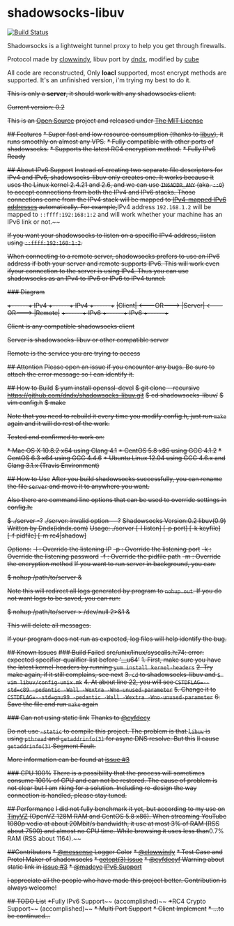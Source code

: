 shadowsocks-libuv
=================
[![Build Status](https://travis-ci.org/dndx/shadowsocks-libuv.png?branch=master)](https://travis-ci.org/dndx/shadowsocks-libuv)

Shadowsocks is a lightweight tunnel proxy to help you get through firewalls. 

Protocol made by [clowwindy](https://raw.github.com/clowwindy/), libuv port by [dndx](https://github.com/dndx), modified by [cube](https://github.com/cuber)

All code are reconstructed, Only **loacl** supported, most encrypt methods are supported.
It's an unfinished version, i'm trying my best to do it.

~~This is only a **server**, it should work with any shadowsocks client.~~

~~Current version: 0.2~~

~~This is an [Open Source](http://opensource.org/licenses/MIT) project and released under [The MIT License](http://opensource.org/licenses/MIT)~~

~~## Features~~
~~* Super fast and low resource consumption (thanks to [libuv](https://github.com/joyent/libuv)), it runs smoothly on almost any VPS.~~
~~* Fully compatible with other ports of shadowsocks.~~
~~* Supports the latest RC4 encryption method.~~
~~* Fully IPv6 Ready~~

~~## About IPv6 Support~~
~~Instead of creating two separate file descriptors for IPv4 and IPv6, shadowsocks-libuv only creates one. It works because it uses the Linux kernel 2.4.21 and 2.6, and we can use `IN6ADDR_ANY` (aka. `::0`) to accept connections from both the IPv4 and IPv6 stacks. Those connections come from the IPv4 stack will be mapped to [IPv4-mapped IPv6 addresses](https://en.wikipedia.org/wiki/IPv6#IPv4-mapped_IPv6_addresses) automatically. For example,~~IPv4 address `192.168.1.2` will be mapped to `::ffff:192:168:1:2` and will work whether your machine has an IPv6 link or not.~~

~~If you want your shadowsocks to listen on a specific IPv4 address, listen using `::ffff:192:168:1:2`.~~

~~When connecting to a remote server, shadowsocks prefers to use an IPv6 address if both your server and remote supports IPv6. This will work even ifyour connection to the server is using IPv4. Thus you can use shadowsocks as an IPv4 to IPv6 or IPv6 to IPv4 tunnel.~~

~~### Diagram~~

~~+------+    IPv4    +------+    IPv4    +------+~~
~~|Client| <---OR---> |Server| <---OR---> |Remote|~~
~~+------+    IPv6    +------+    IPv6    +------+~~

~~Client is any compatible shadowsocks client~~

~~Server is shadowsocks-libuv or other compatible server~~

~~Remote is the service you are trying to access~~

~~## Attention~~
~~Please open an issue if you encounter any bugs. Be sure to attach the error message so I can identify it.~~

~~## How to Build~~
~~$ yum install openssl-devel~~
~~$ git clone --recursive https://github.com/dndx/shadowsocks-libuv.git~~
~~$ cd shadowsocks-libuv/~~
~~$ vim config.h~~
~~$ make~~

~~Note that you need to rebuild it every time you modify config.h, just run `make` again and it will do rest of the work.~~

~~Tested and confirmed to work on:~~

~~* Mac OS X 10.8.2 x64 using Clang 4.1~~
~~* CentOS 5.8 x86 using GCC 4.1.2~~
~~* CentOS 6.3 x64 using GCC 4.4.6~~
~~* Ubuntu Linux 12.04 using GCC 4.6.x and Clang 3.1.x (Travis Environment)~~

~~## How to Use~~
~~After you build shadowsocks successfully, you can rename the file `server` and move it to anywhere you want.~~

~~Also there are command line options that can be used to override settings in config.h:~~

~~$ ./server -?~~
~~./server: invalid option -- ?~~
~~Shadowsocks Version:0.2 libuv(0.9) Written by Dndx(idndx.com)~~
~~Usage: ./server [-l listen] [-p port] [-k keyfile] [-f pidfile] [-m rc4|shadow]~~

~~Options:~~
~~-l : Override the listening IP~~
~~-p : Override the listening port~~
~~-k : Override the listening password~~
~~-f : Override the pidfile path~~
~~-m : Override the encryption method~~
~~If you want to run server in background, you can:~~

~~$ nohup /path/to/server &~~

~~Note this will redirect all logs generated by program to `nohup.out`. If you do not want logs to be saved, you can run:~~

~~$ nohup /path/to/server > /dev/null 2>&1 &~~

~~This will delete all messages.~~

~~If your program does not run as expected, log files will help identify the bug.~~

~~## Known Issues~~
~~### Build Failed~~
~~src/unix/linux/syscalls.h:74: error: expected specifier-qualifier-list before ‘__u64’~~
~~1. First, make sure you have the latest kernel-headers by running `yum install kernel-headers`~~
~~2. Try make again, if it still complains, see next~~
~~3. `cd` to shadowsocks-libuv and `$ vim libuv/config-unix.mk`~~
~~4. At about line 22, you will see `CSTDFLAG=--std=c89 -pedantic -Wall -Wextra -Wno-unused-parameter`~~
~~5. Change it to `CSTDFLAG=--std=gnu99 -pedantic -Wall -Wextra -Wno-unused-parameter`~~
~~6. Save the file and run `make` again~~

~~### Can not using static link~~
~~Thanks to [@cyfdecy](https://github.com/cyfdecyf)~~

~~Do not use `-static` to compile this project. The problem is that `libuv` is using `pthread` and `getaddrinfo(3)` for async DNS resolve. But this~~
~~ll cause `getaddrinfo(3)` Segment Fault.~~

~~More information can be found at [issue #3](https://github.com/dndx/shadowsocks-libuv/issues/3)~~

~~### CPU 100%~~
~~There is a possibility that the process will sometimes consume 100% of CPU and can not be restored. The cause of problem is not clear but I am~~
~~rking for a solution. Including re-design the way connection is handled, please stay tuned.~~


~~## Performance~~
~~I did not fully benchmark it yet, but according to my use on [TinyVZ](http://tinyvz.com/) (OpenVZ 128M RAM and CentOS 5.8 x86). When streaming YouTube 1080p vedio at about 20Mbit/s bandwidth, it use at most 3% of RAM (RSS about 7500) and almost no CPU time. While browsing it uses less than~~0.7% RAM (RSS about 1164).~~

~~##Contributors~~
~~* [@messense](https://github.com/messense) Logger Color~~
~~* [@clowwindy](https://github.com/clowwindy)~~
~~* Test Case and Protol Maker of shadowsocks~~
~~* [getopt(3) issue](https://github.com/dndx/shadowsocks-libuv/pull/4)~~
~~* [@cyfdecyf](https://github.com/cyfdecyf) Warning about static link in [issue #3](https://github.com/dndx/shadowsocks-libuv/issues/3)~~
~~* [@madeye](https://github.com/madeye) [IPv6 Support](https://github.com/dndx/shadowsocks-libuv/pull/8)~~

~~I appreciate all the people who have made this project better. Contribution is always welcome!~~

~~## TODO List~~
~~*~~Fully IPv6 Support~~ (accomplished)~~
~~*~~RC4 Crypto Support~~ (accomplished)~~
~~* Multi Port Support~~
~~* Client Implement~~
~~* …to be continued…~~

